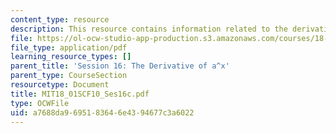 ```yaml
---
content_type: resource
description: This resource contains information related to the derivative of a^x.
file: https://ol-ocw-studio-app-production.s3.amazonaws.com/courses/18-01sc-single-variable-calculus-fall-2010/a7688da9695183646e4394677c3a6022_MIT18_01SCF10_Ses16c.pdf
file_type: application/pdf
learning_resource_types: []
parent_title: 'Session 16: The Derivative of a^x'
parent_type: CourseSection
resourcetype: Document
title: MIT18_01SCF10_Ses16c.pdf
type: OCWFile
uid: a7688da9-6951-8364-6e43-94677c3a6022
---
```


